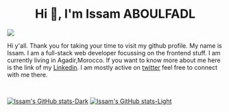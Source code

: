 <h1 align="center">Hi 👋, I'm Issam ABOULFADL</h1>

![](https://cdn.dribbble.com/users/2131993/screenshots/4948736/thoughtworks-gif_dribbble.gif)

Hi y'all. Thank you for taking your time to visit my github profile. My name is Issam. I am a full-stack web developer focussing on the frontend stuff. I am currently living in Agadir,Morocco.
If you want to know more about me here is the link of my [Linkedin](https://www.linkedin.com/in/issam-aboulfadl-950004192/). I am mostly active on [twitter](https://twitter.com/Dev_afdl) feel free to connect with me there.

<br/>


[![Issam's GitHub stats-Dark](https://github-readme-stats.vercel.app/api?Issam-AB&show_icons=true&theme=dark#gh-dark-mode-only)](https://github.com/Issam-AB/github-readme-stats#gh-dark-mode-only)
[![Issam's GitHub stats-Light](https://github-readme-stats.vercel.app/api?Issam-AB&show_icons=true&theme=default#gh-light-mode-only)](https://github.com/Issam-AB/github-readme-stats#gh-light-mode-only)
